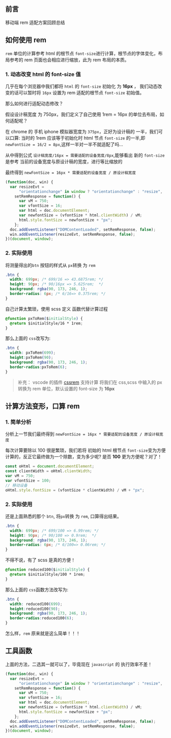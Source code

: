 ## 前言

移动端 rem 适配方案回顾总结

## 如何使用 rem

`rem` 单位的计算参考 html 的根节点 `font-size`进行计算，根节点的字体变化，布局参考的 rem 页面也会相应进行缩放，此为 rem 布局的本质。

### 1\. 动态改变 html 的 font-size 值

几乎在每个浏览器中我们都将 `html` 的 `font-size` 初始化 为 **16px** ， 我们动态改变的话可以暂时将 `16px` 设置为 rem 适配的根节点 `font-size` 初始值。

那么如何进行适配动态修改？

假设设计稿宽度 为 750px，我们定义了自己使用 1rem = 16px 的单位去布局，如何适配呢？

在 chrome 的 手机 iphone 模拟器宽度为 `375px`，正好为设计稿的 一半，我们可以口算: 当时的 1rem 应该等于初始化时 html 节点 `font-size` 的一半,即 `newFontSize = 16/2 = 8px`,这样一半对一半不就适配了吗...

从中得到公式 `设计稿宽度/16px = 需要适配的设备宽度/8px`,能够看出 新的 `font-size` 是参考 当前的设备宽度与原设计稿的宽度，进行等比缩放的

最终得到 `newFontSize = 16px * 需要适配的设备宽度 / 原设计稿宽度`

```js
(function(doc, win) {
  var resizeEvt =
      "orientationchange" in window ? "orientationchange" : "resize",
    setRemResponse = function() {
      var vM = 750;
      var vfontSize = 16;
      var html = doc.documentElement;
      var newfontSize = (vfontSize * html.clientWidth) / vM;
      html.style.fontSize = newfontSize + "px";
    };
  doc.addEventListener("DOMContentLoaded", setRemResponse, false);
  win.addEventListener(resizeEvt, setRemResponse, false);
})(document, window);
```

### 2\. 实际使用

将测量得出的`btn` 按钮的样式从 `px`转换 为 `rem`

```css
.btn {
  width: 699px; /* 699/16 => 43.6875rem; */
  height: 90px; /* 90/16px => 5.625rem;  */
  background: rgba(90, 173, 246, 1);
  border-radius: 6px; /* 6/16=> 0.375rem; */
}
```

自己计算太繁琐，使用 scss 定义 函数代替计算过程

```css
@function pxToRem($initialStyle) {
  @return $initialStyle/16 * 1rem;
}
```

那么上面的 `css`改写为:

```css
.btn {
  width: pxToRem(699);
  height:pxToRem(90);
  background: rgba(90, 173, 246, 1);
  border-radius:pxToRem(6);
}
```

> 补充： vscode 的插件 [cssrem](https://marketplace.visualstudio.com/items?itemName=cipchk.cssrem) 支持计算 将我们在 css,scss 中输入的 px 转换为 rem 单位，默认设置的 font-size 为 **16px**

## 计算方法变形，口算 rem

### 1\. 简单分析

分析上一节我们最终得到 `newFontSize = 16px * 需要适配的设备宽度 / 原设计稿宽度`

每次计算要除以 100 很是繁琐，我们若将 初始的 html 根节点 `font-size`变为方便计算的，反正它最终做为一个除数，变为多少呢? 是否 **100** 更为方便呢？对了！

```js
const oHtml = document.documentElement;
const clientWidth = oHtml.clientWidth;
var vM = 750;
var vfontSize = 100;
// 移动设备
oHtml.style.fontSize = (vfontSize * clientWidth) / vM + "px";
```

### 2\. 实际使用

还是上面熟悉的那个 `btn`, 将`px`转换 为 `rem`, 口算得出结果。

```css
.btn {
  width: 699px; /* 699/100 => 6.99rem; */
  height: 90px; /* 90/100 => 0.9rem;  */
  background: rgba(90, 173, 246, 1);
  border-radius: 6px; /* 6/100=> 0.06rem; */
}
```

不得不说，有了 scss 是真的方便！

```css
@function reduced100($initialStyle) {
  @return $initialStyle/100 * 1rem;
}
```

那么上面的 `css`函数方法改写为:

```css
.btn {
  width: reduced100(699);
  height:reduced100(90);
  background: rgba(90, 173, 246, 1);
  border-radius:reduced100(6);
}
```

怎么样，`rem` 原来就是这么简单！！！

## 工具函数

上面的方法，二选其一就可以了，毕竟现在 `javascript` 的 执行效率不差！

```js
(function(doc, win) {
  var resizeEvt =
      "orientationchange" in window ? "orientationchange" : "resize",
    setRemResponse = function() {
      var vM = 750;
      var vfontSize = 16;
      var html = doc.documentElement;
      var newfontSize = (vfontSize * html.clientWidth) / vM;
      html.style.fontSize = newfontSize + "px";
    };
  doc.addEventListener("DOMContentLoaded", setRemResponse, false);
  win.addEventListener(resizeEvt, setRemResponse, false);
})(document, window);
```
